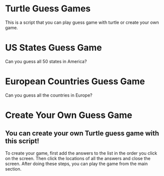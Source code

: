# Turtle Guess Games
This is a script that you can play guess game with turtle or create your own game.

# US States Guess Game
Can you guess all 50 states in America?

# European Countries Guess Game
Can you guess all the countries in Europe?

# Create Your Own Guess Game
## You can create your own Turtle guess game with this script!
To create your game, first add the answers to the list in the order you click on the screen.
Then click the locations of all the answers and close the screen.
After doing these steps, you can play the game from the main section.
